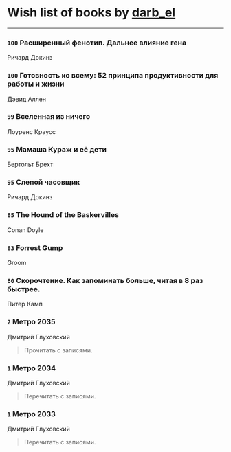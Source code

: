 # Wish list of books by [darb_el](http://vk.com/id184135339)
---

### `100` Расширенный фенотип. Дальнее влияние гена
Ричард Докинз

### `100` Готовность ко всему: 52 принципа продуктивности для работы и жизни
Дэвид Аллен

### `99` Вселенная из ничего
Лоуренс Краусс

### `95` Мамаша Кураж и её дети
Бертольт Брехт

### `95` Слепой часовщик
Ричард Докинз

### `85` The Hound of the Baskervilles
Conan Doyle

### `83` Forrest Gump
Groom

### `80` Скорочтение. Как запоминать больше, читая в 8 раз быстрее.
Питер Камп

### `2` Метро 2035
Дмитрий Глуховский
> Прочитать с записями.

### `1` Метро 2034
Дмитрий Глуховский
> Перечитать с записями.

### `1` Метро 2033
Дмитрий Глуховский
> Перечитать с записями.

